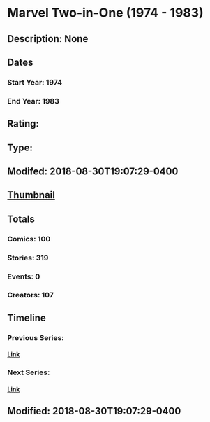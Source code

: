 # Marvel Two-in-One (1974 - 1983)
## Description: None
## Dates
### Start Year: 1974
### End Year: 1983
## Rating: 
## Type: 
## Modifed: 2018-08-30T19:07:29-0400
## [Thumbnail](http://i.annihil.us/u/prod/marvel/i/mg/a/50/5b88788c5cd4c.jpg)
## Totals
### Comics: 100
### Stories: 319
### Events: 0
### Creators: 107
## Timeline
### Previous Series: 
#### [Link]()
### Next Series: 
#### [Link]()
## Modified: 2018-08-30T19:07:29-0400